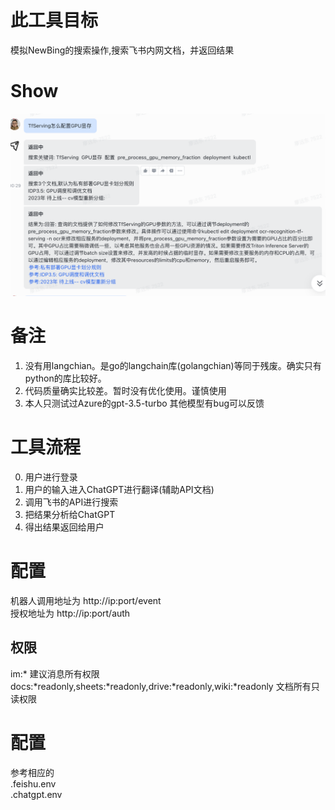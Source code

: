 # 此工具目标
模拟NewBing的搜索操作,搜索飞书内网文档，并返回结果

# Show
![查询文档](img/show.png)

# 备注
1. 没有用langchian。是go的langchain库(golangchian)等同于残废。确实只有python的库比较好。   
2. 代码质量确实比较差。暂时没有优化使用。谨慎使用
3. 本人只测试过Azure的gpt-3.5-turbo 其他模型有bug可以反馈

# 工具流程
0. 用户进行登录
1. 用户的输入进入ChatGPT进行翻译(辅助API文档)
2. 调用飞书的API进行搜索
3. 把结果分析给ChatGPT
4. 得出结果返回给用户

# 配置
机器人调用地址为 http://ip:port/event  
授权地址为 http://ip:port/auth

## 权限
im:*  建议消息所有权限  
docs:*readonly,sheets:*readonly,drive:*readonly,wiki:*readonly  文档所有只读权限

# 配置
参考相应的  
.feishu.env  
.chatgpt.env 